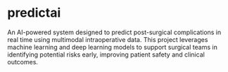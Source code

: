 # predictai
An AI-powered system designed to predict post-surgical complications in real time using multimodal intraoperative data. This project leverages machine learning and deep learning models to support surgical teams in identifying potential risks early, improving patient safety and clinical outcomes.
